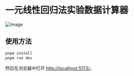# 一元线性回归法实验数据计算器

![image](https://user-images.githubusercontent.com/20166026/197396399-5fbccd2b-a0e4-4b14-a43f-f5569e3691de.png)

## 使用方法

```sh
pnpm install
pnpm run dev
```
然后在浏览器中打开 [http://localhost:5173/](http://localhost:5173/)。
